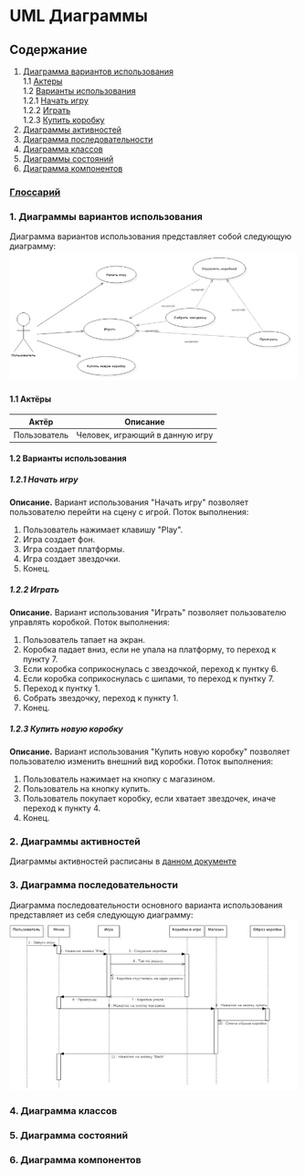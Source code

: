 # UML Диаграммы
## Содержание
  1. [Диаграмма вариантов использования](#1) <br>
  	 1.1 [Актеры](#1.1) <br>
  	 1.2 [Варианты использования](#1.2) <br>
       1.2.1 [Начать игру](#1.2.1) <br>
       1.2.2 [Играть](#1.2.2) <br>
       1.2.3 [Купить коробку](#1.2.3) <br>
  2. [Диаграммы активностей](#2) <br>
  3. [Диаграмма последовательности](#3) <br>
  4. [Диаграмма классов](#4) <br>
  5. [Диаграммы состояний](#5) <br>
  6. [Диаграмма компонентов](#6) <br>

### [Глоссарий](https://github.com/OdareNNbI/Falling-box/blob/master/Docs/UMLDocs/Glossary.md)

### 1. Диаграммы вариантов использования<a name="1"></a>
Диаграмма вариантов использования представляет собой следующую диаграмму: 
![Диаграмма претендентов](https://github.com/OdareNNbI/Falling-box/blob/master/UMLDiagrams/UseCase/UseCaseNew.png)
#### 1.1 Актёры<a name="1.1"></a>
Актёр | Описание
--- | ---
Пользователь|Человек, играющий в данную игру

#### 1.2 Варианты использования<a name="1.2"></a>
##### 1.2.1 Начать игру<a name="1.2.1"></a>
**Описание.** Вариант использования "Начать игру" позволяет пользователю перейти на сцену с игрой.
Поток выполнения:
1. Пользователь нажимает клавишу "Play".
2. Игра создает фон.
3. Игра создает платформы.
4. Игра создает звездочки.
5. Конец.
##### 1.2.2 Играть<a name="1.2.2"></a>
**Описание.** Вариант использования "Играть" позволяет пользователю управлять коробкой.
Поток выполнения:
1. Пользователь тапает на экран.
2. Коробка падает вниз, если не упала на платформу, то переход к пункту 7.
3. Если коробка соприкоснулась с звездочкой, переход к пунтку 6.
4. Если коробка соприкоснулась с шипами, то переход к пунтку 7.
5. Переход к пунтку 1.
6. Собрать звездочку, переход к пункту 1.
7. Конец.
##### 1.2.3 Купить новую коробку<a name="1.2.3"></a>
**Описание.** Вариант использования "Купить новую коробку" позволяет пользователю изменить внешний вид коробки.
Поток выполнения:
1. Пользователь нажимает на кнопку с магазином.
2. Пользователь на кнопку купить.
3. Пользователь покупает коробку, если хватает звездочек, иначе переход к пункту 4.
4. Конец.

### 2. Диаграммы активностей<a name="2"></a>  

Диаграммы активностей расписаны в [данном документе](https://github.com/OdareNNbI/Falling-box/blob/master/Docs/UMLDocs/Activities.md)

### 3. Диаграмма последовательности<a name="3"></a>
Диаграмма последовательности основного варианта использования представляет из себя следующую диаграмму:
![Диаграмма последовательности](https://github.com/OdareNNbI/Falling-box/blob/master/UMLDiagrams/Sequence/SequenceDiagram.png)

### 4. Диаграмма классов<a name="4"></a>

### 5. Диаграмма состояний<a name="5"></a>

### 6. Диаграмма компонентов<a name="6"></a>
